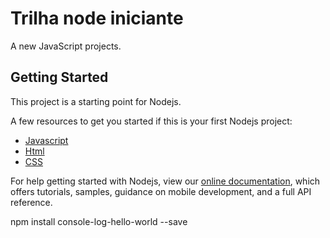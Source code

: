 # Trilha node iniciante

A new JavaScript projects.

## Getting Started

This project is a starting point for Nodejs.

A few resources to get you started if this is your first Nodejs project:

- [Javascript](https://developer.mozilla.org/pt-BR/docs/Web/JavaScript)
- [Html](https://developer.mozilla.org/pt-BR/docs/Web/HTML)
- [CSS](https://developer.mozilla.org/pt-BR/docs/Web/CSS)


For help getting started with Nodejs, view our
[online documentation](https://nodejs.org/en/docs/), which offers tutorials,
samples, guidance on mobile development, and a full API reference.


npm install console-log-hello-world --save